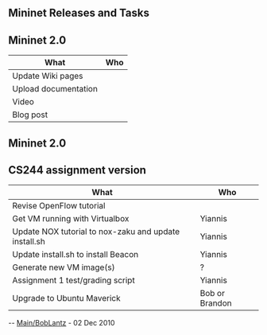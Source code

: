 <!-- %META:TOPICINFO{author="BobLantz" date="1305074488" format="1.1" version="1.2"}% -->
<!-- %META:TOPICPARENT{name="Documentation"}% -->
<!-- Use our custom page layout:
* Set VIEW_TEMPLATE = [MininetView](MininetView)
-->


Mininet Releases and Tasks
---------------------------


Mininet 2.0
------------

What                 | Who
-------------------- | --- 
Update Wiki pages    |
Upload documentation |
Video                |
Blog post            |

Mininet 2.0
------------


CS244 assignment version
-------------------------

What                                                  | Who
----------------------------------------------------- | -------------- 
Revise OpenFlow tutorial                              |
Get VM running with Virtualbox                        | Yiannis
Update NOX tutorial to nox-zaku and update install.sh | Yiannis
Update install.sh to install Beacon                   | Yiannis
Generate new VM image(s)                              |  ? 
Assignment 1 test/grading script                      | Yiannis
Upgrade to Ubuntu Maverick                            | Bob or Brandon

-- [Main/BobLantz](../Main/BobLantz) - 02 Dec 2010
